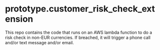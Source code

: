 # prototype.customer_risk_check_extension
This repo contains the code that runs on an AWS lambda function to do a risk check in non-EUR currencies. If breached, it will trigger a phone call and/or text message and/or email.
